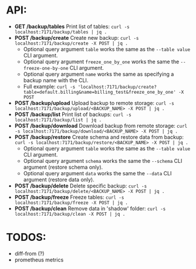 
# API:
* **GET /backup/tables**           Print list of tables: `curl -s localhost:7171/backup/tables | jq .`
* **POST /backup/create**          Create new backup: `curl -s localhost:7171/backup/create -X POST | jq .`
  * Optional query argument `table` works the same as the `--table value` CLI argument.
  * Optional query argument `freeze_one_by_one` works the same the `--freeze-one-by-one` CLI argument.
  * Optional query argument `name` works the same as specifying a backup name with the CLI.
  * Full example: `curl -s 'localhost:7171/backup/create?table=default.billing&name=billing_test&freeze_one_by_one' -X POST`
* **POST /backup/upload**          Upload backup to remote storage: `curl -s localhost:7171/backup/upload/<BACKUP_NAME> -X POST | jq .`
* **POST /backup/list**            Print list of backups: `curl -s localhost:7171/backup/list | jq .`
* **POST /backup/download**        Download backup from remote storage: `curl -s localhost:7171/backup/download/<BACKUP_NAME> -X POST | jq .`
* **POST /backup/restore**         Create schema and restore data from backup: `curl -s localhost:7171/backup/restore/<BACKUP_NAME> -X POST | jq .`
  * Optional query argument `table` works the same as the `--table value` CLI argument.
  * Optional query argument `schema` works the same the `--schema` CLI argument (restore schema only).
  * Optional query argument `data` works the same the `--data` CLI argument (restore data only).
* **POST /backup/delete**          Delete specific backup: `curl -s localhost:7171/backup/delete/<BACKUP_NAME> -X POST | jq .`
* **POST /backup/freeze**          Freeze tables: `curl -s localhost:7171/backup/freeze -X POST | jq .`
* **POST /backup/clean**           Remove data in 'shadow' folder: `curl -s localhost:7171/backup/clean -X POST | jq .`

# TODOS:
* diff-from (?)
* prometheus metrics
